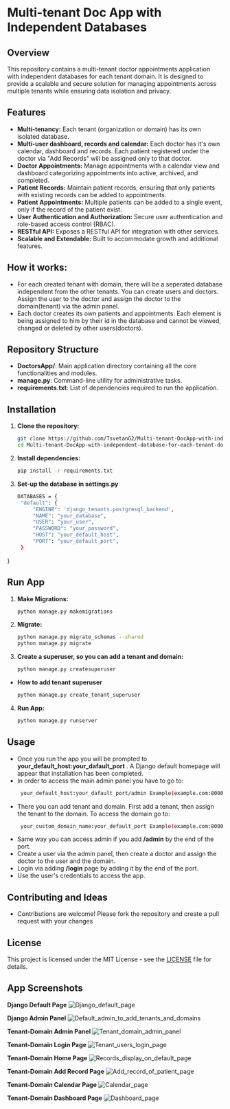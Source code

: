 # Multi-tenant Doc App with Independent Databases
## Overview
This repository contains a multi-tenant doctor appointments application with independent databases for each tenant domain. It is designed to provide a scalable and secure solution for managing appointments across multiple tenants while ensuring data isolation and privacy.

## Features

- **Multi-tenancy:** Each tenant (organization or domain) has its own isolated database.
- **Multi-user dashboard, records and calendar:** Each doctor has it's own calendar, dashboard and records. Each patient registered under the doctor via "Add Records" will be assigned only to that doctor.
- **Doctor Appointments:** Manage appointments with a calendar view and dashboard categorizing appointments into active, archived, and completed.
- **Patient Records:** Maintain patient records, ensuring that only patients with existing records can be added to appointments.
- **Patient Appointments:** Multiple patients can be added to a single event, only if the record of the patient exist.
- **User Authentication and Authorization:** Secure user authentication and role-based access control (RBAC).
- **RESTful API:** Exposes a RESTful API for integration with other services.
- **Scalable and Extendable:** Built to accommodate growth and additional features.

## How it works:
- For each created tenant with domain, there will be a seperated database independent from the other tenants. You can create users and doctors. Assign the user to the doctor and assign the doctor to the domain(tenant) via the admin panel.
- Each doctor creates its own patients and appointments. Each element is being assigned to him by their id in the database and cannot be viewed, changed or deleted by other users(doctors).

## Repository Structure

- **DoctorsApp/**: Main application directory containing all the core functionalities and modules.
- **manage.py**: Command-line utility for administrative tasks.
- **requirements.txt**: List of dependencies required to run the application.

## Installation

1. **Clone the repository:**
   ```sh
   git clone https://github.com/TsvetanG2/Multi-tenant-DocApp-with-independent-database-for-each-tenant-domain.git
   cd Multi-tenant-DocApp-with-independent-database-for-each-tenant-domain

2. **Install dependencies:**
   ```sh
   pip install -r requirements.txt

3. **Set-up the database in settings.py**
   ```sh
   DATABASES = {
    "default": {
        "ENGINE": 'django_tenants.postgresql_backend',
        "NAME": "your_database",
        "USER": "your_user",
        "PASSWORD": "your_password",
        "HOST": "your_default_host",
        "PORT": "your_default_port",
    }
}

## Run App

1. **Make Migrations:**
   ```sh
   python manage.py makemigrations

2. **Migrate:**
   ```sh
   python manage.py migrate_schemas --shared
   python manage.py migrate

3. **Create a superuser, so you can add a tenant and domain:**
   ```sh
   python manage.py createsuperuser

- **How to add tenant superuser**
  ```sh
  python manage.py create_tenant_superuser

4. **Run App:**
   ```sh
   python manage.py runserver

## Usage

- Once you run the app you will be prompted to **your_default_host:your_dafault_port** . A Django default homepage will appear that installation has been completed.
- In order to access the main admin panel you have to go to:
  ```sh
   your_default_host:your_dafault_port/admin Example(example.com:8000/admin)

- There you can add tenant and domain. First add a tenant, then assign the tenant to the domain.
 To access the domain go to:
   ```sh
    your_custom_domain_name:your_default_port Example(example.com:8000)

- Same way you can access admin if you add **/admin** by the end of the port.
- Create a user via the admin panel, then create a doctor and assign the doctor to the user and the domain.
- Login via adding **/login** page by adding it by the end of the port.
- Use the user's credentials to access the app.

## Contributing and Ideas

- Contributions are welcome! Please fork the repository and create a pull request with your changes

## License

This project is licensed under the MIT License - see the [LICENSE](LICENSE) file for details.

## App Screenshots
**Django Default Page**
![Django_default_page](https://github.com/TsvetanG2/Multi-tenant-DocApp-with-independent-database-for-each-tenant-domain/assets/106432651/f2b90ef0-94c2-4e56-b20e-b7b69815fb4a)

**Django Admin Panel**
![Default_admin_to_add_tenants_and_domains](https://github.com/TsvetanG2/Multi-tenant-DocApp-with-independent-database-for-each-tenant-domain/assets/106432651/d42ca25d-63fb-4a9d-829d-03fcf0ba9c0b)

**Tenant-Domain Admin Panel**
![Tenant_domain_admin_panel](https://github.com/TsvetanG2/Multi-tenant-DocApp-with-independent-database-for-each-tenant-domain/assets/106432651/daa4cffc-50ee-4091-8219-d6b791eeccce)

**Tenant-Domain Login Page**
![Tenant_users_login_page](https://github.com/TsvetanG2/Multi-tenant-DocApp-with-independent-database-for-each-tenant-domain/assets/106432651/36cfacd2-da1e-4900-b4fa-aa2f89da1c9f)

**Tenant-Domain Home Page**
![Records_display_on_default_page](https://github.com/TsvetanG2/Multi-tenant-DocApp-with-independent-database-for-each-tenant-domain/assets/106432651/36099824-3518-4407-8e7e-8d9193fe6dbf)

**Tenant-Domain Add Record Page**
![Add_record_of_patient_page](https://github.com/TsvetanG2/Multi-tenant-DocApp-with-independent-database-for-each-tenant-domain/assets/106432651/20c752b8-497a-4773-81e5-137c2d59acaa)

**Tenant-Domain Calendar Page**
![Calendar_page](https://github.com/TsvetanG2/Multi-tenant-DocApp-with-independent-database-for-each-tenant-domain/assets/106432651/dfedb3e1-d3a3-415b-b45d-eced8c250c0d)

**Tenant-Domain Dashboard Page**
![Dashboard_page](https://github.com/TsvetanG2/Multi-tenant-DocApp-with-independent-database-for-each-tenant-domain/assets/106432651/3e969669-bacc-4219-b49a-e3b77a77cd92)







